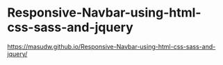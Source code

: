 # Responsive-Navbar-using-html-css-sass-and-jquery

https://masudw.github.io/Responsive-Navbar-using-html-css-sass-and-jquery/
